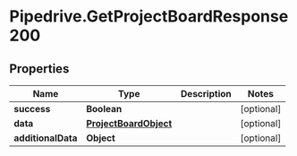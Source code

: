 # Pipedrive.GetProjectBoardResponse200

## Properties

Name | Type | Description | Notes
------------ | ------------- | ------------- | -------------
**success** | **Boolean** |  | [optional] 
**data** | [**ProjectBoardObject**](ProjectBoardObject.md) |  | [optional] 
**additionalData** | **Object** |  | [optional] 


